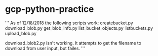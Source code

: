 # gcp-python-practice
'''
As of 12/18/2018 the following scripts work:
createbucket.py
download_blob.py
get_blob_info.py
list_bucket_objects.py
listbuckets.py
upload_blob.py


download_blob2.py isn't working.  It attempts to get the filename to download from user input, but failes.
'''

